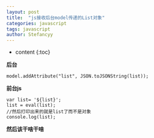 ```yaml
---
layout: post
title:  "js接收后台model传递的List对象"
categories: javascript
tags: javascript
author: Stefancyy
---
```


* content
{:toc}

**后台**
```
model.addAttribute("list", JSON.toJSONString(list));
```
**前台js**

```
var list= '${list}';
list = eval(list);
//然后打印出来的就是list了而不是对象
console.log(list);
```
**然后该干啥干啥**

